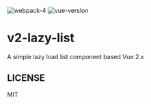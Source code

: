 ![webpack-4](https://img.shields.io/badge/webpack-4-brightgreen.svg) ![vue-version](https://img.shields.io/badge/vue-%3E%3D2.2.0-brightgreen.svg)
# v2-lazy-list
A simple lazy load list component based Vue 2.x

## LICENSE
MIT

